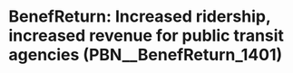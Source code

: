 # BenefReturn: __Increased ridership, increased revenue for public transit agencies__ (PBN__BenefReturn_1401)

